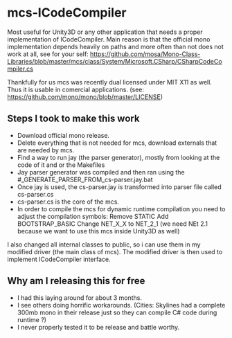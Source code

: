 # mcs-ICodeCompiler


Most useful for Unity3D or any other application that needs a proper implementation of ICodeCompiler. Main reason is that the official mono implementation depends heavily on paths and more often than not does not work at all, see for your self: https://github.com/mosa/Mono-Class-Libraries/blob/master/mcs/class/System/Microsoft.CSharp/CSharpCodeCompiler.cs

Thankfully for us mcs was recently dual licensed under MIT X11 as well. Thus it is usable in comercial applications. (see: https://github.com/mono/mono/blob/master/LICENSE)


Steps I took to make this work
----------------------------

* Download official mono release.
* Delete everything that is not needed for mcs, download externals that are needed by mcs.
* Find a way to run jay (the parser generator), mostly from looking at the code of it and or the Makefiles
* Jay parser generator was compiled and then ran using the #_GENERATE_PARSER_FROM_cs-parser.jay.bat
* Once jay is used, the cs-parser.jay is transformed into parser file called cs-parser.cs
* cs-parser.cs is the core of the mcs.
* In order to compile the mcs for dynamic runtime compilation you need to adjust the compilation symbols:
Remove STATIC
Add BOOTSTRAP_BASIC
Change NET_X_X to NET_2_1 (we need NEt 2.1 because we want to use this mcs inside Unity3D as well)

I also changed all internal classes to public, so i can use them in my modified driver (the main class of mcs).
The modified driver is then used to implement ICodeCompiler interface.




Why am I releasing this for free
--------------------------------

* I had this laying around for about 3 months.
* I see others doing horrific workarounds. 
(Cities: Skylines had a complete 300mb mono in their release just so they can compile C# code during runtime ?)
* I never properly tested it to be release and battle worthy.